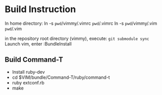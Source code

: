 Build Instruction
=================

In home directory:
ln -s `pwd`/vimmy/.vimrc `pwd`/.vimrc
ln -s `pwd`/vimmy/.vim `pwd`/.vim

in the repository root directory (vimmy), execute: `git submodule sync`
Launch vim, enter :BundleInstall

Build Command-T
---------------
* Install ruby-dev
* cd $VIM/bundle/Command-T/ruby/command-t
* ruby extconf.rb
* make


